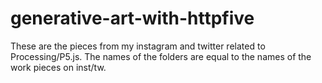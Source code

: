 # generative-art-with-httpfive
These are the pieces from my instagram and twitter related to Processing/P5.js.
The names of the folders are equal to the names of the work pieces on inst/tw.
